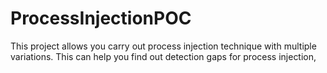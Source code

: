 # ProcessInjectionPOC
This project allows you carry out process injection technique with multiple variations. This can help you find out detection gaps for process injection,
